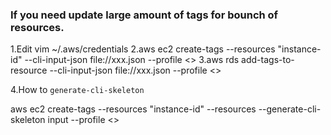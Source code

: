 ### If you need update large amount of tags for bounch of resources. 

1.Edit vim ~/.aws/credentials
2.aws ec2 create-tags --resources "instance-id" --cli-input-json file://xxx.json --profile <>
3.aws rds add-tags-to-resource  --cli-input-json file://xxx.json --profile <>

4.How to `generate-cli-skeleton`

aws ec2 create-tags --resources "instance-id"  --resources --generate-cli-skeleton input  --profile <> 
